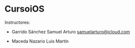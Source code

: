 # CursoiOS

Instructores: 
 - Garrido Sánchez Samuel Arturo
   samuelarturo@icloud.com
   
 - Maceda Nazario Luis Martín
   
